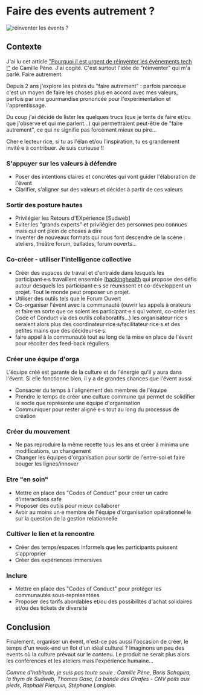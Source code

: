 # Faire des events autrement ? 
![réinventer les évents ?](https://github.com/Julia-barbelane/reflexions/blob/master/photos/reinventer-les-events.png)

## Contexte
J'ai lu cet article ["Pourquoi il est urgent de réinventer les événements tech !"](https://medium.com/futuresfestivals/r%C3%A9inventons-les-%C3%A9v%C3%A9nements-b5138da7adad) de Camille Pène. J'ai cogité. C'est surtout l'idée de "réinventer" qui m'a parlé. Faire autrement.   

Depuis 2 ans j'explore les pistes du "faire autrement" : parfois parceque c'est un moyen de faire les choses plus en accord avec mes valeurs, parfois par une gourmandise prononcée pour l'expérimentation et l'apprentissage. 

Du coup j'ai décidé de lister les quelques trucs (que je tente de faire et/ou que j'observe et qui me parlent...) qui permettraient peut-être de "faire autrement", ce qui ne signifie pas forcément mieux ou pire...

Cher·e lecteur·rice, si tu as l'élan et/ou l'inspiration, tu es grandement invité·e à contribuer. Je suis curieuse !!

### S'appuyer sur les valeurs à défendre
- Poser des intentions claires et concrètes qui vont guider l'élaboration de l'évent
- Clarifier, s'aligner sur des valeurs et décider à partir de ces valeurs

### Sortir des posture hautes
- Privilégier les Retours d'EXpérience [Sudweb]
- Eviter les "grands experts" et privilégier des personnes peu connues mais qui ont plein de choses à dire
- Inventer de nouveaux formats qui nous font descendre de la scène : ateliers, théâtre forum, ballades, forum ouverts...

### Co-créer - utiliser l'intelligence collective
- Créer des espaces de travail et d'entraide dans lesquels les participant·e·s travaillent ensemble ([hackinghealth](http://hackinghealth.ca/fr/event/hacking-health-camp-hackathon-fr/) qui propose des défis autour desquels les participant·e·s se réunissent et co-développent un projet. Tout le monde peut proposer un projet.
- Utiliser des outils tels que le Forum Ouvert
- Co-organiser l'évent avec la communauté (ouvrir les appels à orateurs et faire en sorte que ce soient les participant·e·s qui votent, co-créer les Code of Conduct via des outils collaboratifs...) les organisateur·rice·s seraient alors plus des coordinateur·rice·s/facilitateur·rice·s et des petites mains que des décideur·se·s.
- faire appel à la communauté tout au long de la mise en place de l'évent pour récolter des feed-back réguliers


### Créer une équipe d'orga 
L'équipe créé est garante de la culture et de l'énergie qu'il y aura dans l'évent. Si elle fonctionne bien, il y a de grandes chances que l'évent aussi. 
- Consacrer du temps à l'alignement des membres de l'équipe
- Prendre le temps de créer une culture commune qui permet de solidifier le socle que représente une équipe d'organisation
- Communiquer pour rester aligné·e·s tout au long du processus de création

### Créer du mouvement
- Ne pas reproduire la même recette tous les ans et créer à minima une modifications, un changement
- Changer les équipes d'organisation pour sortir de l'entre-soi et faire bouger les lignes/innover

### Etre "en soin"
- Mettre en place des "Codes of Conduct" pour créer un cadre d'interactions safe
- Proposer des outils pour mieux collaborer
- Avoir au moins un·e membre de l'équipe d'organisation opérationnel·le sur la question de la gestion relationnelle

### Cultiver le lien et la rencontre 
- Créer des temps/espaces informels que les participants puissent s'approprier
- Créer des expériences immersives

### Inclure
- Mettre en place des "Codes of Conduct" pour protéger les communautés sous-représentées
- Proposer des tarifs abordables et/ou des possibilités d'achat solidaires et/ou des tickets de diversité

## Conclusion
Finalement, organiser un évent, n'est-ce pas aussi l'occasion de créer, le temps d'un week-end un îlot d'un idéal culturel ? Imaginons un peu des events où la culture prévaut sur le contenu. Le produit ne serait plus alors les conférences et les ateliers mais l'expérience humaine... 


*Comme d'habitude, je suis pas toute seule : Camille Pène, Boris Schapira, la thym de Sudweb, Thomas Gasc, La bande des Girafes - CNV poils aux pieds, Raphaël Pierquin, Stéphane Langlois.*

